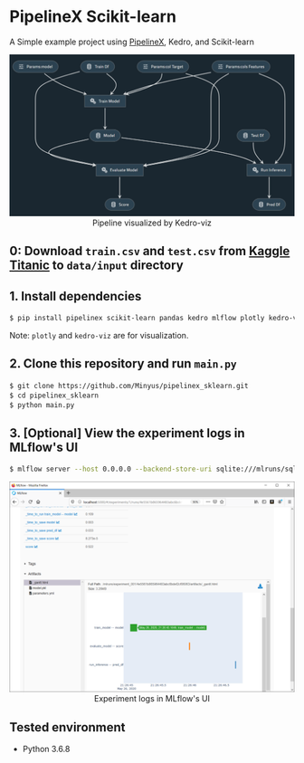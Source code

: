 # PipelineX Scikit-learn

A Simple example project using [PipelineX](https://github.com/Minyus/pipelinex), Kedro, and Scikit-learn

<p align="center">
<img src="img/kedro_pipeline.png">
Pipeline visualized by Kedro-viz
</p>



## 0: Download `train.csv` and `test.csv` from [Kaggle Titanic](https://www.kaggle.com/c/titanic/data) to `data/input` directory

## 1. Install dependencies

```bash
$ pip install pipelinex scikit-learn pandas kedro mlflow plotly kedro-viz
```

Note: `plotly` and `kedro-viz` are for visualization.

## 2. Clone this repository and run `main.py`

```bash
$ git clone https://github.com/Minyus/pipelinex_sklearn.git
$ cd pipelinex_sklearn
$ python main.py
```

## 3. [Optional] View the experiment logs in MLflow's UI 

```bash
$ mlflow server --host 0.0.0.0 --backend-store-uri sqlite:///mlruns/sqlite.db --default-artifact-root ./mlruns/experiment_001
```

<p align="center">
<img src="img/mlflow_ui.png">
Experiment logs in MLflow's UI
</p>


## Tested environment

- Python 3.6.8
